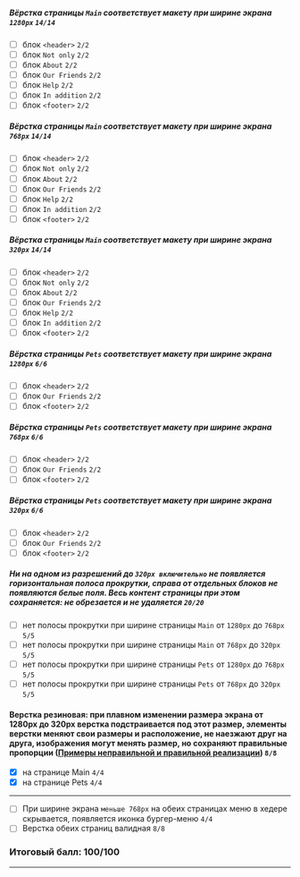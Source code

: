 ##### Вёрстка страницы `Main` соответствует макету при ширине экрана `1280px` `14/14`
- [ ] блок `<header>` `2/2`
- [ ] блок `Not only` `2/2`
- [ ] блок `About` `2/2`
- [ ] блок `Our Friends` `2/2`
- [ ] блок `Help` `2/2`
- [ ] блок `In addition` `2/2`
- [ ] блок `<footer>` `2/2`

##### Вёрстка страницы `Main` соответствует макету при ширине экрана `768px` `14/14`
- [ ] блок `<header>` `2/2`
- [ ] блок `Not only` `2/2`
- [ ] блок `About` `2/2`
- [ ] блок `Our Friends` `2/2`
- [ ] блок `Help` `2/2`
- [ ] блок `In addition` `2/2`
- [ ] блок `<footer>` `2/2`

##### Вёрстка страницы `Main` соответствует макету при ширине экрана `320px` `14/14`
- [ ] блок `<header>` `2/2`
- [ ] блок `Not only` `2/2`
- [ ] блок `About` `2/2`
- [ ] блок `Our Friends` `2/2`
- [ ] блок `Help` `2/2`
- [ ] блок `In addition` `2/2`
- [ ] блок `<footer>` `2/2`

##### Вёрстка страницы `Pets` соответствует макету при ширине экрана `1280px` `6/6`
- [ ] блок `<header>` `2/2`
- [ ] блок `Our Friends` `2/2`
- [ ] блок `<footer>` `2/2`

##### Вёрстка страницы `Pets` соответствует макету при ширине экрана `768px` `6/6`
- [ ] блок `<header>` `2/2`
- [ ] блок `Our Friends` `2/2`
- [ ] блок `<footer>` `2/2`

##### Вёрстка страницы `Pets` соответствует макету при ширине экрана `320px` `6/6`
- [ ] блок `<header>` `2/2`
- [ ] блок `Our Friends` `2/2`
- [ ] блок `<footer>` `2/2`

##### Ни на одном из разрешений до `320px включительно` не появляется горизонтальная полоса прокрутки, справа от отдельных блоков не появляются белые поля. Весь контент страницы при этом сохраняется: не обрезается и не удаляется `20/20`
- [ ] нет полосы прокрутки при ширине страницы `Main` от `1280рх` до `768рх` `5/5`
- [ ] нет полосы прокрутки при ширине страницы `Main` от `768рх` до `320рх` `5/5`
- [ ] нет полосы прокрутки при ширине страницы `Pets` от `1280рх` до `768рх` `5/5`
- [ ] нет полосы прокрутки при ширине страницы `Pets` от `768рх` до `320рх` `5/5`

#### Верстка резиновая: при плавном изменении размера экрана от 1280px до 320px верстка подстраивается под этот размер, элементы верстки меняют свои размеры и расположение, не наезжают друг на друга, изображения могут менять размер, но сохраняют правильные пропорции ([Примеры неправильной и правильной реализации](https://www.youtube.com/watch?v=dRNc0l4s8sE&ab_channel=SoCrazySky)) `8/8`
- [x] на странице Main `4/4`
- [x] на странице Pets `4/4`

*** 

- [ ] При ширине экрана `меньше 768px` на обеих страницах меню в хедере скрывается, появляется иконка бургер-меню `4/4`
- [ ] Верстка обеих страниц валидная `8/8`

### Итоговый балл: 100/100

---
